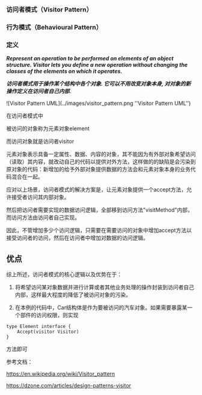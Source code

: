 ### 访问者模式（Visitor Pattern）

### 行为模式（Behavioural Pattern）

### 定义

***Represent an operation to be performed on elements of an object structure. Visitor lets you define a new operation without changing the classes of the elements on which it operates.***

***访问者模式用于操作某个结构中各个对象. 它可以不用改变对象本身, 对对象的新操作定义在访问者自己内部.***

![Visitor Pattern UML](../images/visitor_pattern.png ''Visitor Pattern UML'')

在访问者模式中

被访问的对象称为元素对象element

而访问对象就是访问者visitor

元素对象表示具备一定属性、数据、内容的对象，其不能因为有外部对象希望访问（读取）其内容，就改动自己的代码以提供对外方法，这样做的的缺陷是会污染到原对象的代码：新增加的给予外部对象提供数据的方法会和元素对象本身的业务代码混合在一起。

应对以上场景，访问者模式的解决方案是，让元素对象提供一个accept方法，允许接受者访问其内部对象。

然后把访问者需要实现的数据访问逻辑，全部移到访问方法"visitMethod"内部，而访问方法由访问者自己实现。

因此，不管增加多少个访问逻辑，只需要在需要访问的对象中增加accept方法以接受访问者的访问，然后在访问者中增加对数据的访问逻辑。

## 优点

综上所述，访问者模式的核心逻辑以及优势在于：

1. 将希望访问某对象数据并进行计算或者其他业务处理的操作封装到访问者自己内部，这样最大程度的降低了被访问对象的污染。



2. 在本例的代码中，Car结构体是作为要被访问的汽车对象。如果需要暴露某一个部件的访问权限，则实现

```greenplum
type Element interface {
	Accept(visitor Visitor)
}
```

方法即可


参考文档：

https://en.wikipedia.org/wiki/Visitor_pattern

https://dzone.com/articles/design-patterns-visitor